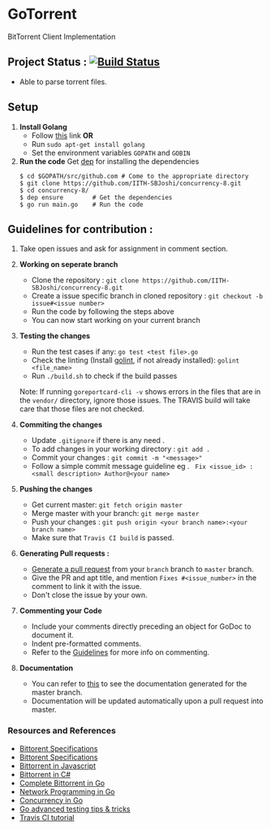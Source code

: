 # GoTorrent
BitTorrent Client Implementation

## Project Status : [![Build Status](https://travis-ci.com/IITH-SBJoshi/concurrency-8.svg?token=PzczDKzHVxyhM8id75xo&branch=master)](https://travis-ci.com/IITH-SBJoshi/concurrency-8)
- Able to parse torrent files.

## Setup
1. **Install Golang**
	- Follow [this](https://golang.org/doc/install) link **OR**
	- Run ```sudo apt-get install golang```
	- Set the environment variables `GOPATH` and `GOBIN`
2. **Run the code**
	Get [dep](https://github.com/golang/dep) for installing the dependencies
	```
	$ cd $GOPATH/src/github.com # Come to the appropriate directory
	$ git clone https://github.com/IITH-SBJoshi/concurrency-8.git
	$ cd concurrency-8/
	$ dep ensure		# Get the dependencies
	$ go run main.go	# Run the code
	```

## Guidelines for contribution :
1. Take open issues and ask for assignment in comment section.
2. **Working on seperate branch**
	- Clone the repository : ```git clone https://github.com/IITH-SBJoshi/concurrency-8.git```
	- Create a issue specific branch in cloned repository : ```git checkout -b issue#<issue number>```
	- Run the code by following the steps above
	- You can now start working on your current branch
3. **Testing the changes**
	- Run the test cases if any: ```go test <test file>.go```
	- Check the linting (Install [golint](https://github.com/golang/lint), if not already installed): ```golint <file_name>```
	- Run `./build.sh` to check if the build passes

	Note: If running `goreportcard-cli -v` shows errors in the files that are in the `vendor/` directory, ignore those issues. The TRAVIS build will take care that those files are not checked.
4. **Commiting the changes**
	- Update ```.gitignore``` if there is any need .
	- To add changes in your working directory : ```git add .```
	- Commit your changes : ```git commit -m "<message>"```
	- Follow a simple commit message guideline eg . ``` Fix <issue_id> : <small description> Author@<your name>```
5. **Pushing the changes**
	- Get current master: `git fetch origin master`
	- Merge master with your branch: `git merge master`
	- Push your changes : ```git push origin <your branch name>:<your branch name>```
	- Make sure that ```Travis CI build``` is passed.
5. **Generating Pull requests :**
	- [Generate a pull request](https://help.github.com/articles/about-pull-requests/) from your ```branch``` branch to ```master``` branch.
	- Give the PR and apt title, and mention `Fixes #<issue_number>` in the comment to link it with the issue.
	- Don't close the issue by your own.
7. **Commenting your Code**
	- Include your comments directly preceding an object for GoDoc to document it.
	- Indent pre-formatted comments.
	- Refer to the [Guidelines](https://blog.golang.org/godoc-documenting-go-code) for more info on commenting.
8. **Documentation**
	- You can refer to [this](http://13.71.92.90/pkg/concurrency-8) to see the documentation generated for the master branch.
	- Documentation will be updated automatically upon a pull request into master.

### Resources and References
- [Bittorent Specifications](http://jonas.nitro.dk/bittorrent/bittorrent-rfc.html)
- [Bittorent Specifications](http://www.bittorrent.org/beps/bep_0003.html)
- [Bittorrent in Javascript](https://allenkim67.github.io/programming/2016/05/04/how-to-make-your-own-bittorrent-client.html)
- [Bittorrent in C#](https://www.seanjoflynn.com/research/bittorrent.html)
- [Complete Bittorrent in Go](https://github.com/jackpal/Taipei-Torrent)
- [Network Programming in Go](https://ipfs.io/ipfs/QmfYeDhGH9bZzihBUDEQbCbTc5k5FZKURMUoUvfmc27BwL/index.html)
- [Concurrency in Go](https://github.com/golang/go/wiki/LearnConcurrency)
- [Go advanced testing tips & tricks](https://medium.com/@povilasve/go-advanced-tips-tricks-a872503ac859)
- [Travis CI tutorial](https://docs.travis-ci.com/user/tutorial/)
